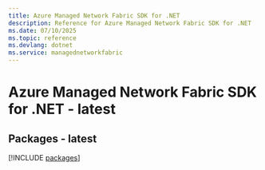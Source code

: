 ```yaml
---
title: Azure Managed Network Fabric SDK for .NET
description: Reference for Azure Managed Network Fabric SDK for .NET
ms.date: 07/10/2025
ms.topic: reference
ms.devlang: dotnet
ms.service: managednetworkfabric
---
```

# Azure Managed Network Fabric SDK for .NET - latest
## Packages - latest
[!INCLUDE [packages](managed-network-fabric-index.md)]